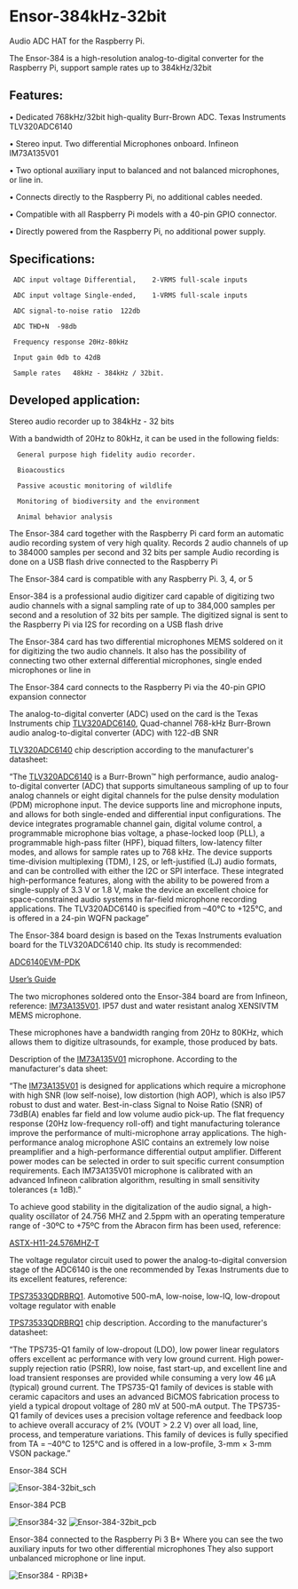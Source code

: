 # Ensor-384kHz-32bit

Audio ADC HAT for the Raspberry Pi.

The Ensor-384 is a high-resolution analog-to-digital converter for the Raspberry Pi, support sample rates up to 384kHz/32bit

## Features:

•	Dedicated 768kHz/32bit high-quality Burr-Brown ADC. Texas Instruments TLV320ADC6140

•	Stereo input. Two differential Microphones onboard. Infineon IM73A135V01

•	Two optional auxiliary input to balanced and not balanced microphones, or line in.

•	Connects directly to the Raspberry Pi, no additional cables needed.

•	Compatible with all Raspberry Pi models with a 40-pin GPIO connector.

•	Directly powered from the Raspberry Pi, no additional power supply.


## Specifications:


     ADC input voltage Differential,  	2-VRMS full-scale inputs	

     ADC input voltage Single-ended, 	1-VRMS full-scale inputs	

     ADC signal-to-noise ratio	122db	

     ADC THD+N	-98db	

     Frequency response	20Hz-80kHz	

     Input gain	0db to 42dB	

     Sample rates	48kHz - 384kHz / 32bit.	


## Developed application:

Stereo audio recorder up to 384kHz - 32 bits

With a bandwidth of 20Hz to 80kHz, it can be used in the following fields:


      General purpose high fidelity audio recorder.

      Bioacoustics

      Passive acoustic monitoring of wildlife

      Monitoring of biodiversity and the environment

      Animal behavior analysis


The Ensor-384 card together with the Raspberry Pi card form an automatic audio recording system of very high quality.
Records 2 audio channels of up to 384000 samples per second and 32 bits per sample
Audio recording is done on a USB flash drive connected to the Raspberry Pi

The Ensor-384 card is compatible with any Raspberry Pi. 3, 4, or 5

Ensor-384 is a professional audio digitizer card capable of digitizing two audio channels with a signal sampling rate of up to 384,000 samples per second and a resolution of 32 bits per sample. The digitized signal is sent to the Raspberry Pi via I2S for recording on a USB flash drive

The Ensor-384 card has two differential microphones MEMS soldered on it for digitizing the two audio channels. It also has the possibility of connecting two other external differential microphones, single ended microphones or line in


The Ensor-384 card connects to the Raspberry Pi via the 40-pin GPIO expansion connector

The analog-to-digital converter (ADC) used on the card is the Texas Instruments chip
[TLV320ADC6140](https://www.ti.com/product/TLV320ADC6140), Quad-channel 768-kHz Burr-Brown audio analog-to-digital converter (ADC) with 122-dB SNR

[TLV320ADC6140](https://www.ti.com/product/TLV320ADC6140) chip description according to the manufacturer's datasheet:


“The [TLV320ADC6140](https://www.ti.com/product/TLV320ADC6140) is a Burr-Brown™ high performance, audio analog-to-digital converter (ADC) that supports simultaneous sampling of up to four analog channels or eight digital channels for the pulse density modulation (PDM) microphone input. The device supports line and microphone inputs, and allows for both single-ended and differential input configurations. The device integrates programable channel gain, digital volume control, a programmable microphone bias voltage, a phase-locked loop (PLL), a programmable high-pass filter (HPF), biquad filters, low-latency filter modes, and allows for sample rates up to 768 kHz. The device supports time-division multiplexing (TDM), I 2S, or left-justified (LJ) audio formats, and can be controlled with either the I2C or SPI interface. These integrated high-performance features, along with the ability to be powered from a single-supply of 3.3 V or 1.8 V, make the device an excellent choice for space-constrained audio systems in far-field microphone recording applications. The TLV320ADC6140 is specified from –40°C to +125°C, and is offered in a 24-pin WQFN package”


The Ensor-384 board design is based on the Texas Instruments evaluation board
for the TLV320ADC6140 chip. Its study is recommended:

[ADC6140EVM-PDK](https://www.ti.com/tool/ADC6140EVM-PDK)

[User’s Guide](https://www.ti.com/lit/ug/sbau335/sbau335.pdf?ts=1729872619393&ref_url=https%253A%252F%252Fwww.ti.com%252Ftool%252FADC6140EVM-PDK)


The two microphones soldered onto the Ensor-384 board are from Infineon, reference:
[IM73A135V01](https://www.infineon.com/dgdl/Infineon-IM73A135-DataSheet-v01_00-EN.pdf?fileId=8ac78c8c7f2a768a017fadec36b84500). IP57 dust and water resistant analog XENSIVTM MEMS microphone.

These microphones have a bandwidth ranging from 20Hz to 80KHz, which allows them to digitize ultrasounds, for example, those produced by bats.


Description of the [IM73A135V01](https://www.infineon.com/dgdl/Infineon-IM73A135-DataSheet-v01_00-EN.pdf?fileId=8ac78c8c7f2a768a017fadec36b84500) microphone. According to the manufacturer's data sheet:


“The [IM73A135V01](https://www.infineon.com/dgdl/Infineon-IM73A135-DataSheet-v01_00-EN.pdf?fileId=8ac78c8c7f2a768a017fadec36b84500) is designed for applications which require a microphone with high SNR (low self-noise), low distortion (high AOP), which is also IP57 robust to dust and water. Best-in-class Signal to Noise Ratio (SNR) of 73dB(A) enables far field and low volume audio pick-up. The flat frequency response (20Hz low-frequency roll-off) and tight manufacturing tolerance improve the performance of multi-microphone array applications. The high-performance analog microphone ASIC contains an extremely low noise preamplifier and a high-performance differential output amplifier. Different power modes can be selected in order to suit specific current consumption requirements. Each IM73A135V01 microphone is calibrated with an advanced Infineon calibration algorithm, resulting in small sensitivity tolerances (± 1dB).”

To achieve good stability in the digitalization of the audio signal, a high-quality oscillator of 24.756 MHZ and 2.5ppm with an operating temperature range of -30ºC to +75ºC from the Abracon firm has been used, reference:

[ASTX-H11-24.576MHZ-T](https://abracon.com/Oscillators/ASTX-H11.pdf)

The voltage regulator circuit used to power the analog-to-digital conversion stage of the ADC6140 is the one recommended by Texas Instruments due to its excellent features, reference:

[TPS73533QDRBRQ1](https://www.ti.com/product/TPS735-Q1). Automotive 500-mA, low-noise, low-IQ, low-dropout voltage regulator with enable

[TPS73533QDRBRQ1](https://www.ti.com/product/TPS735-Q1) chip description. According to the manufacturer's datasheet:

“The TPS735-Q1 family of low-dropout (LDO), low power linear regulators offers excellent ac performance with very low ground current. High power-supply rejection ratio (PSRR), low noise, fast start-up, and excellent line and load transient responses are provided while consuming a very low 46 µA (typical) ground current. The TPS735-Q1 family of devices is stable with ceramic capacitors and uses an advanced BiCMOS fabrication process to yield a typical dropout voltage of 280 mV at 500-mA output. The TPS735-Q1 family of devices uses a precision voltage reference and feedback loop to achieve overall accuracy of 2% (VOUT > 2.2 V) over all load, line, process, and temperature variations. This family of devices is fully specified from TA = –40°C to 125°C and is offered in a low-profile, 3-mm × 3-mm VSON package.”


Ensor-384 SCH

![Ensor-384-32bit_sch](https://github.com/user-attachments/assets/295f3e69-c7c7-405f-b348-3a96253d8a15)

Ensor-384 PCB
 
![Ensor384-32](https://github.com/user-attachments/assets/d96bebc5-13aa-4e0e-9e86-e9cfa4a97657)
![Ensor-384-32bit_pcb](https://github.com/user-attachments/assets/18768a3a-f827-424d-b6ae-bcc8b3611110)
 
Ensor-384 connected to the Raspberry Pi 3 B+
Where you can see the two auxiliary inputs
 for two other differential microphones
They also support unbalanced microphone or line input.


![Ensor384 - RPi3B+](https://github.com/user-attachments/assets/10ea50f8-09e6-45e2-ab53-ffa75a98457f)

 


